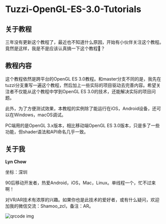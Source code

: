 # Tuzzi-OpenGL-ES-3.0-Tutorials
## 关于教程
三年没有更新这个教程了，最近也不知道什么原因，开始有小伙伴关注这个教程。竟然是这样，我是不是应该认真搞一下这个教程🤔？

## 教程内容
这个教程依然是跨平台的OpenGL ES 3.0教程。和master分支不同的是，我先在tuzzi分支重写一遍这个教程，然后加上一些实际的项目驱动去完善内容。希望关注者不仅能从这个教程中学到OpenGL ES 3.0的技术，还能解决实际的项目问题。

此外，为了方便测试效果，本教程的实例除了能运行在iOS，Android设备，还可以在Windows，macOS调试。

PC端用的是OpenGL 3.x版本，相比移动端OpenGL ES 3.0版本，只是多了一些功能，但shader语法和API命名几乎一致。

## 关于我
**Lyn Chow**

坐标：深圳

90后移动开发者，热爱Android，iOS，Mac，Linux。单线程一个，忙不过来啊！

对VR/AR技术有浓厚的兴趣。如果你也是此技术的爱好者，或有什么疑问，欢迎加我的微信交流：Shamoo_zcl，备注：AR。

![qrcode img](https://raw.githubusercontent.com/LittleLyn/Tuzzi-OpenGL-ES-3.0-Tutorials/tuzzi/qrcode.jpg)